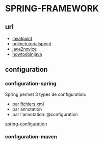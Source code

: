 # SPRING-FRAMEWORK

## url
* [javatpoint](https://www.javatpoint.com/spring-tutorial)
* [onlinetutorialspoint](https://www.onlinetutorialspoint.com/spring-tutorials)
* [java2novice](https://www.java2novice.com/spring/)
* [howtodoinjava](https://howtodoinjava.com/)

## configuration
### configuration-spring

Spring permet 3 types de configuration:
* [par fichiers.xml](https://github.com/grouault/spring-tutorial/blob/master/spring-contexte/notes/configuration.xml.md)
* par annotation
* par l'annotation: @configuration

[spring-configuration](https://github.com/grouault/spring-tutorial/blob/master/spring-contexte/notes/spring-configuration-xml/index.md)

### configuration-maven
